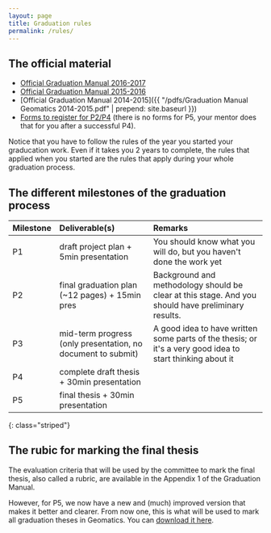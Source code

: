 ```yaml
---
layout: page
title: Graduation rules
permalink: /rules/
---
```


## The official material

  
  - [Official Graduation Manual 2016-2017](GraduationManualGeomatics2016-2017F161216.pdf)
  - [Official Graduation Manual 2015-2016](http://studenten.tudelft.nl/fileadmin/Files/studentenportal/os/BKspecifiek/Graduation_Manual_Geomatics_2015-2016.pdf)
  - [Official Graduation Manual 2014-2015]({{ "/pdfs/Graduation Manual Geomatics 2014-2015.pdf" | prepend: site.baseurl }}) 
  - [Forms to register for P2/P4](http://studenten.tudelft.nl/en/students/faculty-specific/architecture/forms/) (there is no forms for P5, your mentor does that for you after a successful P4).

Notice that you have to follow the rules of the year you started your graducation work.
Even if it takes you 2 years to complete, the rules that applied when you started are the rules that apply during your whole graduation process.


## The different milestones of the graduation process 

  | Milestone | Deliverable(s) | Remarks |
  |:----------|:---------------|:--------|
  | P1        | draft project plan + 5min presentation | You should know what you will do, but you haven't done the work yet  |
  | P2        | final graduation plan (~12 pages) + 15min pres | Background and methodology should be clear at this stage. And you should have preliminary results. |
  | P3        | mid-term progress (only presentation, no document to submit) | A good idea to have written some parts of the thesis; or it's a very good idea to start thinking about it  |
  | P4        | complete draft thesis + 30min presentation |  |
  | P5        | final thesis + 30min presentation |  |
  {: class="striped"}


## The rubic for marking the final thesis

The evaluation criteria that will be used by the committee to mark the final thesis, also called a rubric, are available in the Appendix 1 of the Graduation Manual.

However, for P5, we now have a new and (much) improved version that makes it better and clearer. 
From now one, this is what will be used to mark all graduation theses in Geomatics.
You can [download it here](Rubric_Geomatics_2017-04-12.xlsx).
